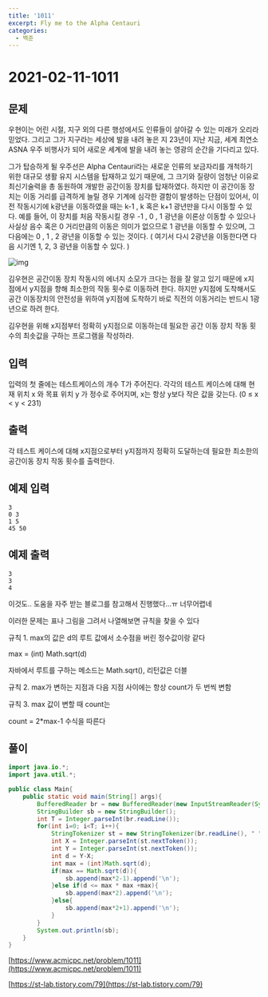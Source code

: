 ```yaml
---
title: '1011'
excerpt: Fly me to the Alpha Centauri
categories:
  - 백준
---
```


# 2021-02-11-1011

## 문제

우현이는 어린 시절, 지구 외의 다른 행성에서도 인류들이 살아갈 수 있는 미래가 오리라 믿었다. 그리고 그가 지구라는 세상에 발을 내려 놓은 지 23년이 지난 지금, 세계 최연소 ASNA 우주 비행사가 되어 새로운 세계에 발을 내려 놓는 영광의 순간을 기다리고 있다.

그가 탑승하게 될 우주선은 Alpha Centauri라는 새로운 인류의 보금자리를 개척하기 위한 대규모 생활 유지 시스템을 탑재하고 있기 때문에, 그 크기와 질량이 엄청난 이유로 최신기술력을 총 동원하여 개발한 공간이동 장치를 탑재하였다. 하지만 이 공간이동 장치는 이동 거리를 급격하게 늘릴 경우 기계에 심각한 결함이 발생하는 단점이 있어서, 이전 작동시기에 k광년을 이동하였을 때는 k-1 , k 혹은 k+1 광년만을 다시 이동할 수 있다. 예를 들어, 이 장치를 처음 작동시킬 경우 -1 , 0 , 1 광년을 이론상 이동할 수 있으나 사실상 음수 혹은 0 거리만큼의 이동은 의미가 없으므로 1 광년을 이동할 수 있으며, 그 다음에는 0 , 1 , 2 광년을 이동할 수 있는 것이다. \( 여기서 다시 2광년을 이동한다면 다음 시기엔 1, 2, 3 광년을 이동할 수 있다. \)

![img](https://www.acmicpc.net/upload/201003/rlaehdgur.JPG)

김우현은 공간이동 장치 작동시의 에너지 소모가 크다는 점을 잘 알고 있기 때문에 x지점에서 y지점을 향해 최소한의 작동 횟수로 이동하려 한다. 하지만 y지점에 도착해서도 공간 이동장치의 안전성을 위하여 y지점에 도착하기 바로 직전의 이동거리는 반드시 1광년으로 하려 한다.

김우현을 위해 x지점부터 정확히 y지점으로 이동하는데 필요한 공간 이동 장치 작동 횟수의 최솟값을 구하는 프로그램을 작성하라.

## 입력

입력의 첫 줄에는 테스트케이스의 개수 T가 주어진다. 각각의 테스트 케이스에 대해 현재 위치 x 와 목표 위치 y 가 정수로 주어지며, x는 항상 y보다 작은 값을 갖는다. \(0 ≤ x &lt; y &lt; 231\)

## 출력

각 테스트 케이스에 대해 x지점으로부터 y지점까지 정확히 도달하는데 필요한 최소한의 공간이동 장치 작동 횟수를 출력한다.

## 예제 입력

```text
3
0 3
1 5
45 50
```

## 예제 출력

```text
3
3
4
```

이것도.. 도움을 자주 받는 블로그를 참고해서 진행했다...ㅠ 너무어렵네

이러한 문제는 표나 그림을 그려서 나열해보면 규칙을 찾을 수 있다

규칙 1. max의 값은 d의 루트 값에서 소수점을 버린 정수값이랑 같다

max = \(int\) Math.sqrt\(d\)

자바에서 루트를 구하는 메소드는 Math.sqrt\(\), 리턴값은 더블

규칙 2. max가 변하는 지점과 다음 지점 사이에는 항상 count가 두 번씩 변함

규칙 3. max 값이 변할 때 count는

count = 2\*max-1 수식을 따른다

## 풀이

```java
import java.io.*;
import java.util.*;

public class Main{
    public static void main(String[] args){
        BufferedReader br = new BufferedReader(new InputStreamReader(System.in));
        StringBuilder sb = new StringBuilder();
        int T = Integer.parseInt(br.readLine());
        for(int i=0; i<T; i++){
            StringTokenizer st = new StringTokenizer(br.readLine(), " ");
            int X = Integer.parseInt(st.nextToken());
            int Y = Integer.parseInt(st.nextToken());
            int d = Y-X;
            int max = (int)Math.sqrt(d);
            if(max == Math.sqrt(d)){
                sb.append(max*2-1).append('\n');
            }else if(d <= max * max +max){
                sb.append(max*2).append('\n');
            }else{
                sb.append(max*2+1).append('\n');
            }
        }
        System.out.println(sb);
    }
}
```

[https://www.acmicpc.net/problem/1011](https://www.acmicpc.net/problem/1011)

[https://st-lab.tistory.com/79](https://st-lab.tistory.com/79)


